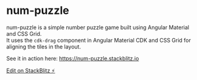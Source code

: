 # num-puzzle

num-puzzle is a simple number puzzle game built using Angular Material and CSS Grid. <br>
It uses the `cdk-drag` component in Angular Material CDK and CSS Grid for aligning the tiles in the layout.

See it in action here: https://num-puzzle.stackblitz.io

[Edit on StackBlitz ⚡️](https://stackblitz.com/edit/num-puzzle)
